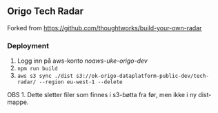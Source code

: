 ## Origo Tech Radar

Forked from https://github.com/thoughtworks/build-your-own-radar

### Deployment

1. Logg inn på aws-konto _noaws-uke-origo-dev_
2. `npm run build`
3. `aws s3 sync ./dist s3://ok-origo-dataplatform-public-dev/tech-radar/ --region eu-west-1 --delete`

OBS 1. Dette sletter filer som finnes i s3-bøtta fra før, men ikke i ny dist-mappe.
